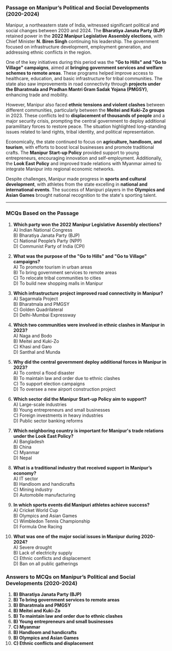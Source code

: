 ### **Passage on Manipur’s Political and Social Developments (2020-2024)**  

Manipur, a northeastern state of India, witnessed significant political and social changes between 2020 and 2024. The **Bharatiya Janata Party (BJP)** retained power in the **2022 Manipur Legislative Assembly elections**, with Chief Minister **N. Biren Singh** continuing his leadership. The government focused on infrastructure development, employment generation, and addressing ethnic conflicts in the region.  

One of the key initiatives during this period was the **"Go to Hills" and "Go to Village" campaigns**, aimed at **bringing government services and welfare schemes to remote areas**. These programs helped improve access to healthcare, education, and basic infrastructure for tribal communities. The state also saw improvements in road connectivity through **projects under the Bharatmala and Pradhan Mantri Gram Sadak Yojana (PMGSY)**, enhancing trade and mobility.  

However, Manipur also faced **ethnic tensions and violent clashes** between different communities, particularly between the **Meitei and Kuki-Zo groups** in 2023. These conflicts led to **displacement of thousands of people** and a major security crisis, prompting the central government to deploy additional paramilitary forces to restore peace. The situation highlighted long-standing issues related to land rights, tribal identity, and political representation.  

Economically, the state continued to focus on **agriculture, handloom, and tourism**, with efforts to boost local businesses and promote traditional crafts. The **Manipur Start-up Policy** provided support to young entrepreneurs, encouraging innovation and self-employment. Additionally, the **Look East Policy** and improved trade relations with Myanmar aimed to integrate Manipur into regional economic networks.  

Despite challenges, Manipur made progress in **sports and cultural development**, with athletes from the state excelling in **national and international events**. The success of Manipuri players in the **Olympics and Asian Games** brought national recognition to the state's sporting talent.  

---  

### **MCQs Based on the Passage**  

1. **Which party won the 2022 Manipur Legislative Assembly elections?**  
   A) Indian National Congress  
   B) Bharatiya Janata Party (BJP)  
   C) National People’s Party (NPP)  
   D) Communist Party of India (CPI)  

2. **What was the purpose of the "Go to Hills" and "Go to Village" campaigns?**  
   A) To promote tourism in urban areas  
   B) To bring government services to remote areas  
   C) To relocate tribal communities to cities  
   D) To build new shopping malls in Manipur  

3. **Which infrastructure project improved road connectivity in Manipur?**  
   A) Sagarmala Project  
   B) Bharatmala and PMGSY  
   C) Golden Quadrilateral  
   D) Delhi-Mumbai Expressway  

4. **Which two communities were involved in ethnic clashes in Manipur in 2023?**  
   A) Naga and Bodo  
   B) Meitei and Kuki-Zo  
   C) Khasi and Garo  
   D) Santhal and Munda  

5. **Why did the central government deploy additional forces in Manipur in 2023?**  
   A) To control a flood disaster  
   B) To maintain law and order due to ethnic clashes  
   C) To support election campaigns  
   D) To oversee a new airport construction project  

6. **Which sector did the Manipur Start-up Policy aim to support?**  
   A) Large-scale industries  
   B) Young entrepreneurs and small businesses  
   C) Foreign investments in heavy industries  
   D) Public sector banking reforms  

7. **Which neighboring country is important for Manipur's trade relations under the Look East Policy?**  
   A) Bangladesh  
   B) China  
   C) Myanmar  
   D) Nepal  

8. **What is a traditional industry that received support in Manipur’s economy?**  
   A) IT sector  
   B) Handloom and handicrafts  
   C) Mining industry  
   D) Automobile manufacturing  

9. **In which sports events did Manipuri athletes achieve success?**  
   A) Cricket World Cup  
   B) Olympics and Asian Games  
   C) Wimbledon Tennis Championship  
   D) Formula One Racing  

10. **What was one of the major social issues in Manipur during 2020-2024?**  
   A) Severe drought  
   B) Lack of electricity supply  
   C) Ethnic conflicts and displacement  
   D) Ban on all public gatherings  

### **Answers to MCQs on Manipur’s Political and Social Developments (2020-2024)**  

1. **B) Bharatiya Janata Party (BJP)**  
2. **B) To bring government services to remote areas**  
3. **B) Bharatmala and PMGSY**  
4. **B) Meitei and Kuki-Zo**  
5. **B) To maintain law and order due to ethnic clashes**  
6. **B) Young entrepreneurs and small businesses**  
7. **C) Myanmar**  
8. **B) Handloom and handicrafts**  
9. **B) Olympics and Asian Games**  
10. **C) Ethnic conflicts and displacement**  

